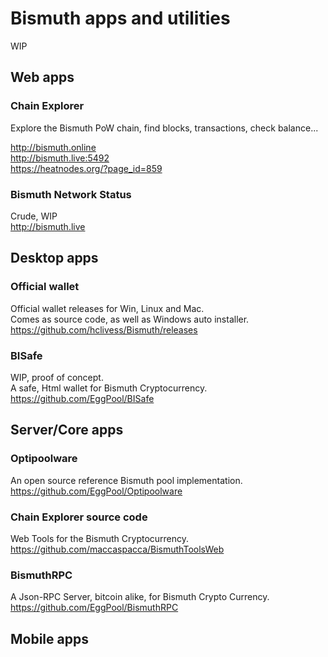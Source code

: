 # Bismuth apps and utilities

WIP

## Web apps

### Chain Explorer
Explore the Bismuth PoW chain, find blocks, transactions, check balance...

http://bismuth.online  
http://bismuth.live:5492  
https://heatnodes.org/?page_id=859

### Bismuth Network Status
Crude, WIP  
http://bismuth.live

## Desktop apps

### Official wallet
Official wallet releases for Win, Linux and Mac.  
Comes as source code, as well as Windows auto installer.  
https://github.com/hclivess/Bismuth/releases

### BISafe
WIP, proof of concept.  
A safe, Html wallet for Bismuth Cryptocurrency.  
https://github.com/EggPool/BISafe


## Server/Core apps

### Optipoolware
An open source reference Bismuth pool implementation.  
https://github.com/EggPool/Optipoolware

### Chain Explorer source code
Web Tools for the Bismuth Cryptocurrency.  
https://github.com/maccaspacca/BismuthToolsWeb

### BismuthRPC
A Json-RPC Server, bitcoin alike, for Bismuth Crypto Currency.  
https://github.com/EggPool/BismuthRPC

## Mobile apps
